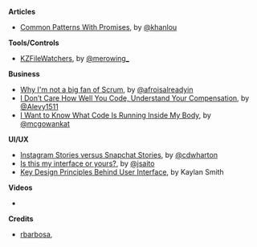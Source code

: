 
**Articles**

* [Common Patterns With Promises](http://khanlou.com/2016/08/common-patterns-with-promises/), by [@khanlou](https://twitter.com/khanlou)


**Tools/Controls**

* [KZFileWatchers](https://github.com/krzysztofzablocki/KZFileWatchers), by [@merowing_](https://twitter.com/merowing_)

**Business**

* [Why I'm not a big fan of Scrum](http://okigiveup.net/not-big-fan-of-scrum/), by [@afroisalreadyin](https://twitter.com/afroisalreadyin)
* [I Don’t Care How Well You Code, Understand Your Compensation](https://hackernoon.com/i-dont-care-how-well-you-code-understand-your-compensation-a1e810973c5e#.x9vb7mpqw), by [@Alevy1511](https://twitter.com/Alevy1511)
* [I Want to Know What Code Is Running Inside My Body](https://backchannel.com/i-want-to-know-what-code-is-running-inside-my-body-ff9a159da34b#.amdlxchcx), by [@mcgowankat](https://twitter.com/mcgowankat)

**UI/UX**

* [Instagram Stories versus Snapchat Stories](https://chriswharton.me/2016/08/instagram-stories-versus-snapchat-stories/), by [@cdwharton](https://twitter.com/cdwharton)
* [Is this my interface or yours?](https://medium.com/@jsaito/is-this-my-interface-or-yours-b09a7a795256#.2jldqsgs2), by [@jsaito](https://medium.com/@jsaito)
* [Key Design Principles Behind User Interface](http://thenextweb.com/dd/2016/08/09/design-principles-behind-user-interface/), by Kaylan Smith

**Videos**

*

**Credits**

* [rbarbosa](https://github.com/rbarbosa),
